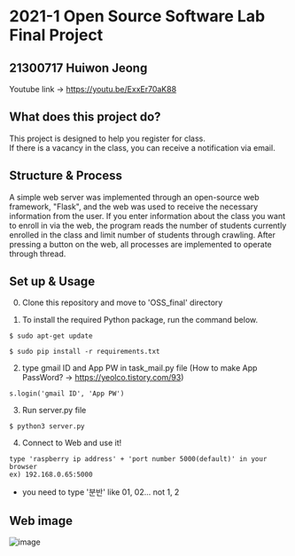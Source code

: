 # 2021-1 Open Source Software Lab Final Project

## 21300717 Huiwon Jeong
Youtube link -> https://youtu.be/ExxEr70aK88
## What does this project do?
This project is designed to help you register for class.\
If there is a vacancy in the class, you can receive a notification via email.

## Structure & Process
A simple web server was implemented through an open-source web framework, "Flask", and the web was used to receive the necessary information from the user.
If you enter information about the class you want to enroll in via the web, the program reads the number of students currently enrolled in the class and limit number of students through crawling. After pressing a button on the web, all processes are implemented to operate through thread.

## Set up & Usage
0. Clone this repository and move to 'OSS_final' directory 

1. To install the required Python package, run the command below.
```
$ sudo apt-get update
```
```
$ sudo pip install -r requirements.txt
```
2. type gmail ID and App PW in task_mail.py file (How to make App PassWord? -> https://yeolco.tistory.com/93)
```
s.login('gmail ID', 'App PW')
```
3. Run server.py file
```
$ python3 server.py
```

4. Connect to Web and use it!
```
type 'raspberry ip address' + 'port number 5000(default)' in your browser
ex) 192.168.0.65:5000
```

* you need to type '분반' like 01, 02... not 1, 2

## Web image
![image](https://user-images.githubusercontent.com/61661237/121774548-deabf180-cbbd-11eb-8817-45f800f8f30c.png)

